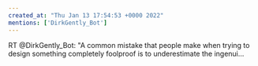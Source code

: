 ```yaml
---
created_at: "Thu Jan 13 17:54:53 +0000 2022"
mentions: ['DirkGently_Bot']
---
```


RT @DirkGently_Bot: "A common mistake that people make when trying to design something completely foolproof is to underestimate the ingenui…